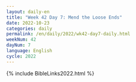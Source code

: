 ```yaml
---
layout: daily-en
title: "Week 42 Day 7: Mend the Loose Ends"
date: 2022-10-23
categories: daily
permalink: /en/daily/2022/wk42-day7-daily.html
weekNum: 42
dayNum: 7
language: English
cycle: 2022
---
```

{% include BibleLinks2022.html %} 
